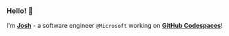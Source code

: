 ### Hello! 👋

I'm [**Josh**](https://joshspicer.com/) - a software engineer `@Microsoft` working on [**GitHub Codespaces**](https://github.com/features/codespaces)!



<!--
**joshspicer/joshspicer** is a ✨ _special_ ✨ repository because its `README.md` (this file) appears on your GitHub profile.

Here are some ideas to get you started:

- 🔭 I’m currently working on ...
- 🌱 I’m currently learning ...
- 👯 I’m looking to collaborate on ...
- 🤔 I’m looking for help with ...
- 💬 Ask me about ...
- 📫 How to reach me: ...
- 😄 Pronouns: ...
- ⚡ Fun fact: ...
-->
